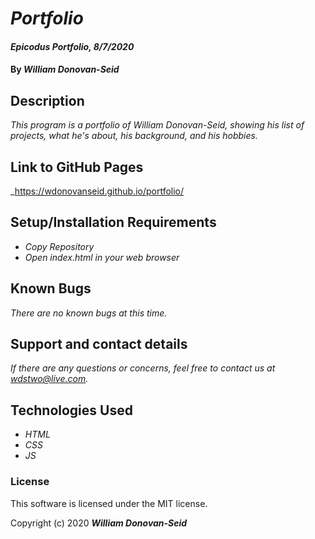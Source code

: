 # _Portfolio_

#### _Epicodus Portfolio, 8/7/2020_

#### By _**William Donovan-Seid**_

## Description

_This program is a portfolio of William Donovan-Seid, showing his list of projects, what he's about, his background, and his hobbies._

## Link to GitHub Pages

_https://wdonovanseid.github.io/portfolio/

## Setup/Installation Requirements

* _Copy Repository_
* _Open index.html in your web browser_

## Known Bugs

_There are no known bugs at this time._

## Support and contact details

_If there are any questions or concerns, feel free to contact us at wdstwo@live.com._

## Technologies Used

* _HTML_
* _CSS_
* _JS_

### License

This software is licensed under the MIT license.

Copyright (c) 2020 **_William Donovan-Seid_**